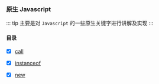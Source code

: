 ### 原生 Javascript

::: tip
主要是对 `Javascript` 的一些原生关键字进行讲解及实现
:::

#### 目录

- [x] [call](./call/README.md)

- [x] [instanceof](./instanceof/README.md)

- [x] [new](./new/README.md)

